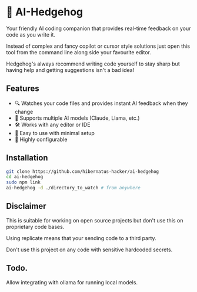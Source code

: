 # 🦔 AI-Hedgehog

Your friendly AI coding companion that provides real-time feedback on your code as you write it.

Instead of complex and fancy copilot or cursor style solutions just open this tool from the command line along side your favourite editor.

Hedgehog's always recommend writing code yourself to stay sharp but having help and getting suggestions isn't a bad idea!

## Features

- 🔍 Watches your code files and provides instant AI feedback when they change
- 🤖 Supports multiple AI models (Claude, Llama, etc.)
- 🛠️ Works with any editor or IDE
- 🚀 Easy to use with minimal setup
- 🔧 Highly configurable

## Installation

```bash
git clone https://github.com/hibernatus-hacker/ai-hedgehog
cd ai-hedgehog
sudo npm link
ai-hedgehog -d ./directory_to_watch # from anywhere
```

## Disclaimer

This is suitable for working on open source projects but don't use this on proprietary code bases.

Using replicate means that your sending code to a third party. 

Don't use this project on any code with sensitive hardcoded secrets. 

## Todo.

Allow integrating with ollama for running local models.
